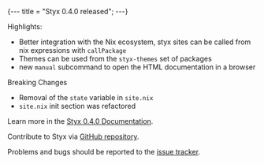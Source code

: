 {---
title = "Styx 0.4.0 released";
---}

Highlights:

- Better integration with the Nix ecosystem, styx sites can be called from nix expressions with `callPackage`
- Themes can be used from the `styx-themes` set of packages
- new `manual` subcommand to open the HTML documentation in a browser

Breaking Changes

- Removal of the `state` variable in `site.nix`
- `site.nix` init section was refactored


Learn more in the [Styx 0.4.0 Documentation](@doc.v0.4.0@).

Contribute to Styx via [GitHub repository](https://github.com/styx-static/styx/).

Problems and bugs should be reported to the [issue tracker](https://github.com/styx-static/styx/issues).

